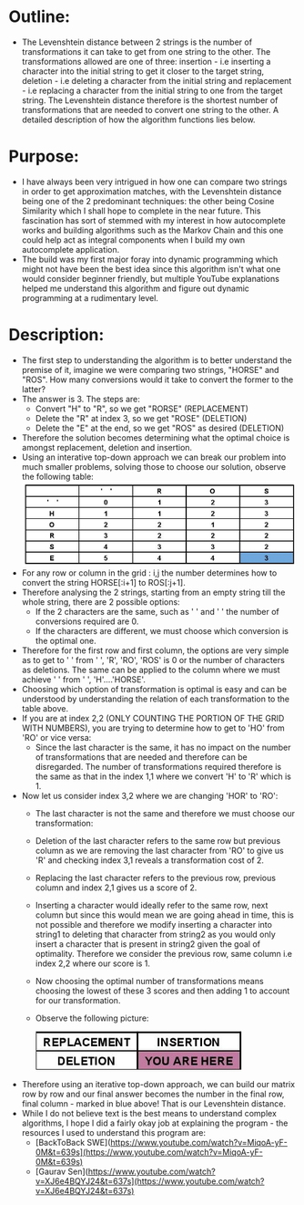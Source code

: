 # Outline:

- The Levenshtein distance between 2 strings is the number of transformations it can take to get from one string to the other. The transformations allowed are one of three: insertion - i.e inserting a character into the initial string to get it closer to the target string, deletion - i.e deleting a character from the initial string and replacement - i.e replacing a character from the initial string to one from the target string. The Levenshtein distance therefore is the shortest number of transformations that are needed to convert one string to the other. A detailed description of how the algorithm functions lies below.

# Purpose:

- I have always been very intrigued in how one can compare two strings in order to get approximation matches, with the Levenshtein distance being one of the 2 predominant techniques: the other being Cosine Similarity which I shall hope to complete in the near future. This fascination has sort of stemmed with my interest in how autocomplete works and building algorithms such as the Markov Chain and this one could help act as integral components when I build my own autocomplete application.
- The build was my first major foray into dynamic programming which might not have been the best idea since this algorithm isn't what one would consider beginner friendly, but multiple YouTube explanations helped me understand this algorithm and figure out dynamic programming at a rudimentary level.

# Description:

- The first step to understanding the algorithm is to better understand the premise of it, imagine we were comparing two strings, "HORSE" and "ROS". How many conversions would it take to convert the former to the latter?
- The answer is 3. The steps are:
    - Convert "H" to "R", so we get "RORSE" (REPLACEMENT)
    - Delete the "R" at index 3, so we get "ROSE" (DELETION)
    - Delete the "E" at the end, so we get "ROS" as desired (DELETION)
- Therefore the solution becomes determining what the optimal choice is amongst replacement, deletion and insertion.
- Using an interative top-down approach we can break our problem into much smaller problems, solving those to choose our solution, observe the following table:
  ![alt text](https://github.com/akashvshroff/Text_Based_Algorithms/blob/master/Levenshtein_Distance/Explanation_Images/example_grid.jpg)
- For any row or column in the grid : i,j the number determines how to convert the string HORSE[:i+1] to ROS[:j+1].
- Therefore analysing the 2 strings, starting from an empty string till the whole string, there are 2 possible options:
    - If the 2 characters are the same, such as ' ' and ' ' the number of conversions required are 0.
    - If the characters are different, we must choose which conversion is the optimal one.
- Therefore for the first row and first column, the options are very simple as to get to ' ' from ' ', 'R', 'RO', 'ROS' is 0 or the number of characters as deletions. The same can be applied to the column where we must achieve ' ' from ' ', 'H'....'HORSE'.
- Choosing which option of transformation is optimal is easy and can be understood by understanding the relation of each transformation to the table above.
- If you are at index 2,2 (ONLY COUNTING THE PORTION OF THE GRID WITH NUMBERS), you are trying to determine how to get to 'HO' from 'RO' or vice versa:
    - Since the last character is the same, it has no impact on the number of transformations that are needed and therefore can be disregarded. The number of transformations required therefore is the same as that in the index 1,1 where we convert 'H' to 'R' which is 1.
- Now let us consider index 3,2 where we are changing 'HOR' to 'RO':
    - The last character is not the same and therefore we must choose our transformation:
    - Deletion of the last character refers to the same row but previous column as we are removing the last character from 'RO' to give us 'R' and checking index 3,1 reveals a transformation cost of 2.
    - Replacing the last character refers to the previous row, previous column and index 2,1 gives us a score of 2.
    - Inserting a character would ideally refer to the same row, next column but since this would mean we are going ahead in time, this is not possible and therefore we modify inserting a character into string1 to deleting that character from string2 as you would only insert a character that is present in string2 given the goal of optimality. Therefore we consider the previous row, same column i.e index 2,2 where our score is 1.
    - Now choosing the optimal number of transformations means choosing the lowest of these 3 scores and then adding 1 to account for our transformation.
    - Observe the following picture:
      
      ![alt text](https://github.com/akashvshroff/Text_Based_Algorithms/blob/master/Levenshtein_Distance/Explanation_Images/reference_grid.jpg) 
- Therefore using an iterative top-down approach, we can build our matrix row by row and our final answer becomes the number in the final row, final column - marked in blue above! That is our Levenshtein distance.
- While I do not believe text is the best means to understand complex algorithms, I hope I did a fairly okay job at explaining the program - the resources I used to understand this program are:
    - [BackToBack SWE](https://www.youtube.com/watch?v=MiqoA-yF-0M&t=639s](https://www.youtube.com/watch?v=MiqoA-yF-0M&t=639s)
    - [Gaurav Sen](https://www.youtube.com/watch?v=XJ6e4BQYJ24&t=637s](https://www.youtube.com/watch?v=XJ6e4BQYJ24&t=637s)
